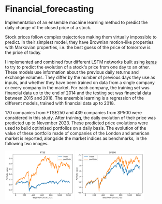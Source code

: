 # Financial_forecasting
Implementation of an ensemble machine learning method to predict the daily change of the closed price of a stock.

Stock prices follow complex trajectories making them virtually impossible to predict. In their simplest model, they have Brownian motion-like properties with Markovian properties, i.e. the best guess of the price of tomorrow is the price of today.

I implemented and combined four different LSTM networks built using [keras](https://www.tensorflow.org/guide/keras) to try to predict the evolution of a stock's price from one day to an other.
These models use information about the previous daily returns and exchange volumes. They differ by the number of previous days they use as inputs, and whether they have been trained on data from a single company or every company in the market.
For each company, the training set was financial data up to the end of 2014 and the testing set was financial data between 2015 and 2018. The ensemble learning is a regression of the different models, trained with financial data up to 2018.

170 companies from FTSE250 and 439 companies from SP500 were considered in this study. After training, the daily evolution of their price was predicted up to November 2023. These predicted price evolutions were used to build optimised portfolios on a daily basis. The evolution of the value of these portfolio made of companies of the London and american market is reported, alongside the market indices as benchmarks, in the following two images.


<img src=https://github.com/TristanMG/Financial_forecasting/blob/main/images/Optimised_portfolio_vs_index_FTSE.png width="45%"> <img src=https://github.com/TristanMG/Financial_forecasting/blob/main/images/Optimised_portfolio_vs_index_SP500.png width="45%">
